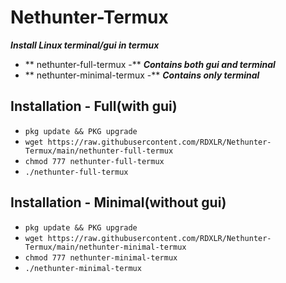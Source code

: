 # Nethunter-Termux
***Install Linux terminal/gui in termux***

- ** nethunter-full-termux -** ***Contains both gui and terminal***
- ** nethunter-minimal-termux -** ***Contains only terminal***

## Installation - Full(with gui)
* `pkg update && PKG upgrade`
* `wget https://raw.githubusercontent.com/RDXLR/Nethunter-Termux/main/nethunter-full-termux`
* `chmod 777 nethunter-full-termux`
* `./nethunter-full-termux`

## Installation - Minimal(without gui)
* `pkg update && PKG upgrade`
* `wget https://raw.githubusercontent.com/RDXLR/Nethunter-Termux/main/nethunter-minimal-termux`
* `chmod 777 nethunter-minimal-termux`
* `./nethunter-minimal-termux`
